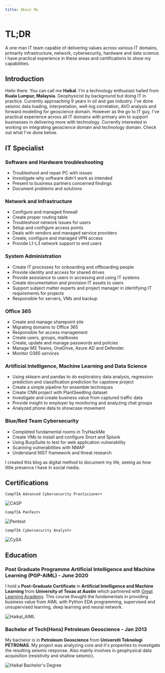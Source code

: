 ```yaml
---
title: About Me
---
```


# TL;DR 

A one man IT team capable of delivering values across various IT domains, primarily infrastructure, network, cybersecurity, hardware and data science. I have practical experience in these areas and certifications to show my capabilities. 

## Introduction

Hello there. You can call me **Haikal**. I'm a technology enthusiast hailed from **Kuala Lumpur, Malaysia**. Geophysicist by background but doing IT in practice. Currently approaching 9 years in oil and gas industry. I've done seismic data loading, interpretation, well-log correlation, AVO analysis and forward modelling for geoscience domain. However as the go to IT guy, I've practical experience across all IT domains with primary aim to support businesses in delivering more with technology. Currently interested in working on integrating geoscience domain and technology domain. Check out what I've done below.  

## IT Specialist

### Software and Hardware troubleshooting 

- Troubleshoot and repair PC with issues
- Investigate why software didn't work as intended
- Present to business partners concerned findings
- Document problems and solutions

### Network and Infrastructure

- Configure and managed firewall
- Create proper routing table 
- Troubleshoot network issues for users
- Setup and configure access points
- Deals with vendors and managed service providers
- Create, configure and managed VPN access
- Provide L1-L3 network support to end users

### System Administration

- Create IT processes for onboarding and offboarding people
- Provide identity and access for shared drives
- Provide assistance to users in accessing and using IT systems
- Create documentation and provision IT assets to users
- Support subject matter experts and project manager in identifying IT requirements for projects
- Responsible for servers, VMs and backup

### Office 365 

- Create and manage sharepoint site
- Migrating domains to Office 365 
- Responsible for access management
- Create users, groups, mailboxes
- Create, update and manage passwords and policies
- Manage MS Teams, OneDrive, Azure AD and Defender. 
- Monitor O365 services 

### Artificial Intelligence, Machine Learning and Data Science ##

- Using sklearn and pandas to do exploratory data analysis, regression prediction and classification prediction for capstone project
- Create a simple pipeline for ensemble techniques
- Create CNN project with PlantSeedling dataset
- Investigate and create business value from captured traffic data
- Provide insight to employer by monitoring and analyzing chat groups
- Analyzed phone data to showcase movement 

### Blue/Red Team Cybersecurity

- Completed fundamental rooms in TryHackMe
- Create VMs to install and configure Snort and Splunk
- Using BurpSuite to test for web application vulnerability
- Scanning vulnerabilities with NMAP
- Understand NIST framework and threat research 

I created this blog as digital method to document my life, seeing as how little presence I have in social media. 

## Certifications

`CompTIA Advanced Cybersecurity Practicioner+` 

![CASP](/img/CASP_ce_Certified.png)

`CompTIA PenTest+`

![Pentest](/img/Pentest_ce_certified.png)

`CompTIA Cybersecurity Analyst+`

![CySA](/img/CySA_ce_certified.png)

## Education

### Post Graduate Programme Artificial Intelligence and Machine Learning (PGP-AIML) - June 2020

I hold a **Post-Graduate Certificate** in **Artificial Intelligence and Machine Learning** from **University of Texas at Austin** which partnered with [Great Learning Academy](https://www.mygreatlearning.com/academy). This course thought the fundamentals in providing business value from AIML with Python EDA programming, supervised and unsupervised learning, deep learning and neural network. 

![Haikal_AIML](/img/Md_Haikal_AIML.png)

### Bachelor of Tech(Hons) Petroleum Geoscience - Jan 2013

My bachelor is in **Petroleum Geoscience** from **Universiti Teknologi PETRONAS**. My project was analyzing core and it's properties to investigate the resulting seismic response. Also mainly involves in geophysical data acquisition (resistivity and shallow seismic).

![Haikal Bachelor's Degree](/img/Bachelor_sDegree.png)
